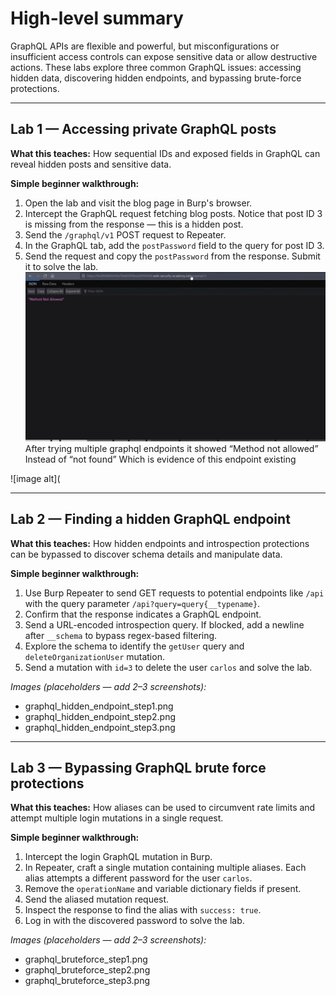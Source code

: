# High-level summary

GraphQL APIs are flexible and powerful, but misconfigurations or insufficient access controls can expose sensitive data or allow destructive actions. These labs explore three common GraphQL issues: accessing hidden data, discovering hidden endpoints, and bypassing brute-force protections.

---

## Lab 1 — Accessing private GraphQL posts

**What this teaches:** How sequential IDs and exposed fields in GraphQL can reveal hidden posts and sensitive data.

**Simple beginner walkthrough:**

1. Open the lab and visit the blog page in Burp's browser.
2. Intercept the GraphQL request fetching blog posts. Notice that post ID 3 is missing from the response — this is a hidden post.
3. Send the `/graphql/v1` POST request to Repeater.
4. In the GraphQL tab, add the `postPassword` field to the query for post ID 3.
5. Send the request and copy the `postPassword` from the response. Submit it to solve the lab.
![image alt](https://github.com/Lispectree/web-sec/blob/bb6883e86fb80e91631886e7aa6d4081b323c1aa/web-security-labs/labs/graphql-vulnerabilities/GRAPHQL%20LAB1%20PHOTO1.jpg)
After trying multiple graphql endpoints it showed 
“Method not allowed”
Instead of “not found”
Which is evidence of this endpoint existing


![image alt](



---

## Lab 2 — Finding a hidden GraphQL endpoint

**What this teaches:** How hidden endpoints and introspection protections can be bypassed to discover schema details and manipulate data.

**Simple beginner walkthrough:**

1. Use Burp Repeater to send GET requests to potential endpoints like `/api` with the query parameter `/api?query=query{__typename}`.
2. Confirm that the response indicates a GraphQL endpoint.
3. Send a URL-encoded introspection query. If blocked, add a newline after `__schema` to bypass regex-based filtering.
4. Explore the schema to identify the `getUser` query and `deleteOrganizationUser` mutation.
5. Send a mutation with `id=3` to delete the user `carlos` and solve the lab.

*Images (placeholders — add 2–3 screenshots):*

* graphql_hidden_endpoint_step1.png
* graphql_hidden_endpoint_step2.png
* graphql_hidden_endpoint_step3.png


---

## Lab 3 — Bypassing GraphQL brute force protections

**What this teaches:** How aliases can be used to circumvent rate limits and attempt multiple login mutations in a single request.

**Simple beginner walkthrough:**

1. Intercept the login GraphQL mutation in Burp.
2. In Repeater, craft a single mutation containing multiple aliases. Each alias attempts a different password for the user `carlos`.
3. Remove the `operationName` and variable dictionary fields if present.
4. Send the aliased mutation request.
5. Inspect the response to find the alias with `success: true`.
6. Log in with the discovered password to solve the lab.

*Images (placeholders — add 2–3 screenshots):*

* graphql_bruteforce_step1.png
* graphql_bruteforce_step2.png
* graphql_bruteforce_step3.png

